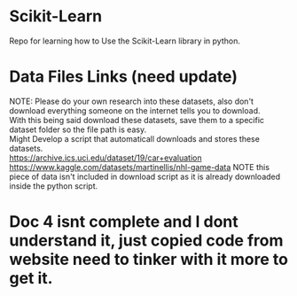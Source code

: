 # Scikit-Learn  
Repo for learning how to Use the Scikit-Learn library in python.  

# Data Files Links (need update)
NOTE: Please do your own research into these datasets, also don't download everything someone on the internet tells you to download.  
With this being said download these datasets, save them to a specific dataset folder so the file path is easy.  
Might Develop a script that automaticall downloads and stores these datasets.  
https://archive.ics.uci.edu/dataset/19/car+evaluation  
https://www.kaggle.com/datasets/martinellis/nhl-game-data NOTE this piece of data isn't included in download script as it is already downloaded inside the python script.  

# Doc 4 isnt complete and I dont understand it, just copied code from website need to tinker with it more to get it.

